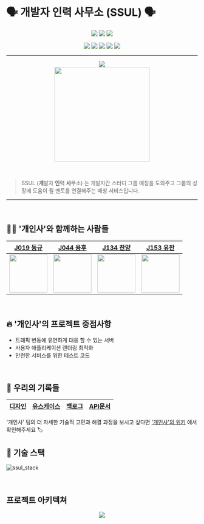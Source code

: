 # 🗣 개발자 인력 사무소 (SSUL) 🗣 

<p align='center'>
    <img src="https://img.shields.io/badge/React-v17.0.1-blue?logo=React"/>
    <img src="https://img.shields.io/badge/node.js-v16.8.0-green?logo=Node.js"/>
    <img src="https://img.shields.io/badge/express-v16.8.0-000000?logo=express"/>
 </p>
<p align='center'>
    <img src="https://img.shields.io/badge/mysql-v16.8.0-4479A1?logo=mysql"/>
    <img src="https://img.shields.io/badge/storybook-v6.0.28-ff69b4?logo=storybook"/>
    <img src="https://img.shields.io/badge/Typescript-v4.0.5-blue?logo=typescript"/>
    <img src="https://img.shields.io/badge/jest-v26.6.3-orange?logo=jest"/>
<img src="https://img.shields.io/badge/cypress-^7.11.0-17202C?logo=cypress">
  
</p>

---


<p align="center">
  <img src="https://hits.seeyoufarm.com/api/count/incr/badge.svg?url=https%3A%2F%2Fgithub.com%2Fboostcampwm-2021%2Fweb32-SSUL&count_bg=%2300C5AA&title_bg=%23555555&icon=&icon_color=%23E7E7E7&title=hits&edge_flat=false"/>
  
  <br>
  
<img width="250" height="250" src="https://i.imgur.com/fZ4cxsz.png" />
</p>
    
<br>
    
> SSUL (**개**발자 **인**력 **사**무소) 는 개발자간 스터디 그룹 매칭을 도와주고 그룹의 성장에 도움이 될 멘토를 연결해주는 매칭 서비스입니다.
</p>

---

<br>

## 🧑‍💻 '개인사'와 함께하는 사람들

|[J019 동규](https://github.com/donggggg)|[J044 용후](https://github.com/who-is-hu)|[J134 찬양](https://github.com/ChanYangYu)|[J153 유찬](https://github.com/yuchanleeme)|
|----|----|----|----|
|<img src="https://github.com/donggggg.png" width="100">|<img src="https://github.com/who-is-hu.png" width="100">|<img src="https://github.com/ChanYangYu.png" width="100">|<img src="https://github.com/yuchanleeme.png" width="100">|

<br>

## 🔥 '개인사'의 프로젝트 중점사항
- 트래픽 변동에 유연하게 대응 할 수 있는 서버
- 사용자 애플리케이션 렌더링 최적화
- 안전한 서비스를 위한 테스트 코드 

<br>

## 📖 우리의 기록들
|[디자인](https://www.figma.com/file/HhISNb5VOEJcImzU7MLNzx/%EA%B0%9C%EC%9D%B8%EC%82%AC-%EB%94%94%EC%9E%90%EC%9D%B8?node-id=0%3A1) |[유스케이스](https://github.com/boostcampwm-2021/web32-SSUL/wiki/usecase) |[백로그](https://docs.google.com/spreadsheets/d/13m40j3O4UW8cnAGXQQES4ArYoOeRdhcYtkemZihU6RI/edit?usp=sharing) |[API문서](https://github.com/boostcampwm-2021/web32-SSUL/wiki/API) |
|-|-|-|-|

'개인사' 팀의 더 자세한 기술적 고민과 해결 과정을 보시고 싶다면 ['개인사'의 위키](https://github.com/boostcampwm-2021/web32-SSUL/wiki) 에서 확인해주세요 🏷
<br>

## 🔧 기술 스택
![ssul_stack](https://user-images.githubusercontent.com/6914465/142112752-e9ceac22-8d1d-4d37-83da-24795c799ea8.jpg)

<br>

## 프로젝트 아키텍쳐
<p align='center'>
    <img src="https://user-images.githubusercontent.com/6914465/142121531-1fa4ea3c-b570-4426-bbf5-8c9c7efd4361.jpg"/>
 </p>
